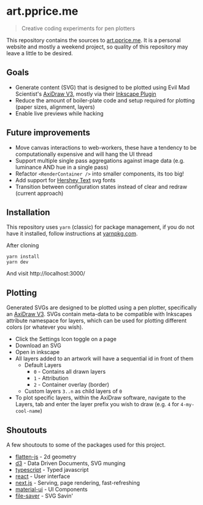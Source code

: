 # art.pprice.me

> Creative coding experiments for pen plotters

This repository contains the sources to [art.pprice.me](https://art.pprice.me/). It is a personal website and mostly a weekend project, so quality of this repository may leave a little to be desired.

## Goals

- Generate content (SVG) that is designed to be plotted using Evil Mad Scientist's [AxiDraw V3](https://axidraw.com), mostly via their [Inkscape Plugin](https://wiki.evilmadscientist.com/Axidraw_Software_Installation)
- Reduce the amount of boiler-plate code and setup required for plotting (paper sizes, alignment, layers)
- Enable live previews while hacking

## Future improvements

- Move canvas interactions to web-workers, these have a tendency to be computationally expensive and will hang the UI thread
- Support multiple single pass aggregations against image data (e.g. luminance AND hue in a single pass)
- Refactor `<RenderContainer />` into smaller components, its too big!
- Add support for [Hershey Text](https://wiki.evilmadscientist.com/Hershey_Text) svg fonts
- Transition between configuration states instead of clear and redraw (current approach)

## Installation

This repository uses `yarn` (classic) for package management, if you do not have it installed, follow instructions at [yarnpkg.com](https://classic.yarnpkg.com/lang/en/).

After cloning

```
yarn install
yarn dev
```

And visit http://localhost:3000/

## Plotting

Generated SVGs are designed to be plotted using a pen plotter, specifically an [AxiDraw V3](https://axidraw.com). SVGs contain meta-data to be compatible with Inkscapes attribute namespace for layers, which can be used for plotting different colors (or whatever you wish).

- Click the Settings Icon toggle on a page
- Download an SVG
- Open in inkscape
- All layers added to an artwork will have a sequential id in front of them
  - Default Layers
    - `0` - Contains all drawn layers
    - `1` - Attribution
    - `2` - Container overlay (border)
  - Custom layers `3..n` as child layers of `0`
- To plot specific layers, within the AxiDraw software, navigate to the Layers, tab and enter the layer prefix you wish to draw (e.g. `4` for `4-my-cool-name`)

## Shoutouts

A few shoutouts to some of the packages used for this project.

- [flatten-js](https://github.com/alexbol99/flatten-js) - 2d geometry
- [d3](https://d3js.org/) - Data Driven Documents, SVG munging
- [typescript](https://www.typescriptlang.org/) - Typed javascript
- [react](https://reactjs.org/) - User interface
- [next.js](https://nextjs.org/) - Serving, page rendering, fast-refreshing
- [material-ui](https://material-ui.com/) - UI Components
- [file-saver](https://github.com/eligrey/FileSaver.js/) - SVG Savin'
